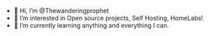 - 👋 Hi, I’m @Thewanderingprophet
- 👀 I’m interested in Open source projects, Self Hosting, HomeLabs!
- 🌱 I’m currently learning anything and everything I can.

<!---
Thewanderingprophet/Thewanderingprophet is a ✨ special ✨ repository because its `README.md` (this file) appears on your GitHub profile.
You can click the Preview link to take a look at your changes.
--->
